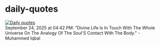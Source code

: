 # daily-quotes
[![Daily quotes](https://github.com/ceepu8/daily-quotes/actions/workflows/daily-quote.yml/badge.svg)](https://github.com/ceepu8/daily-quotes/actions/workflows/daily-quote.yml)<br/>
September 24, 2025 at 04:42 PM: "Divine Life Is In Touch With The Whole Universe On The Analogy Of The Soul'S Contact With The Body." - Muhammed Iqbal

